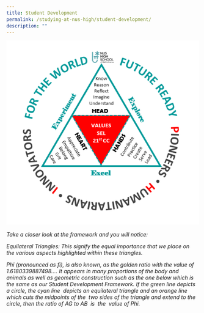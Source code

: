 ```yaml
---
title: Student Development
permalink: /studying-at-nus-high/student-development/
description: ""
---
```

<img src="/images/Student Development/sd framework.png" style="max-height:100%; max-width:100%">

_Take a closer look at the framework and you will notice:_

_Equilateral Triangles: This signify the equal importance that we place on the various aspects highlighted within these triangles._

_Phi (pronounced as fi), is also known, as the golden ratio with the value of 1.6180339887498…. It appears in many proportions of the body and animals as well as geometric construction such as the one below which is the same as our Student Development Framework. If the green line depicts a circle, the cyan line_&nbsp;&nbsp;_depicts an equilateral triangle and an orange line which cuts the midpoints of the_&nbsp;&nbsp;_two sides of the triangle and extend to the circle, then the ratio of AG to AB_&nbsp;&nbsp;_is_&nbsp;&nbsp;_the_&nbsp;&nbsp;_value of Phi._